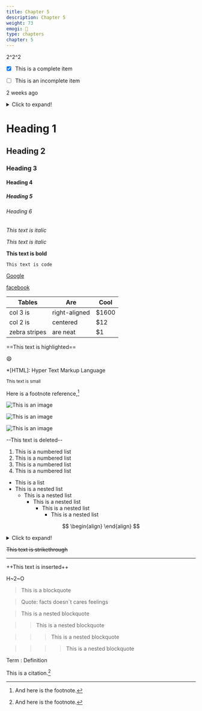 ```yaml
---
title: Chapter 5
description: Chapter 5
weight: 73
emogi: 🤡
type: chapters
chapter: 5
---
```



2^2^2


- [x] This is a complete item
- [ ] This is an incomplete item


<time datetime="2013-04-06T12:32+00:00">2 weeks ago</time>


<details>
<summary>Click to expand!</summary>
</details>


# Heading 1 
## Heading 2 
### Heading 3 
#### Heading 4 
##### Heading 5 
###### Heading 6 


*This text is italic*

_This text is italic_


**This text is bold**


`This text is code`


[Google](https://www.google.com)

[facebook](https://www.facebook.com "This is a title")


| Tables | Are | Cool |
| --- | --- | --- |
| col 3 is | right-aligned | $1600 |
| col 2 is | centered | $12 |
| zebra stripes | are neat | $1 |


==This text is highlighted==


:smile:


*[HTML]: Hyper Text Markup Language


<sub>This text is small</sub>


Here is a footnote reference,[^1]
[^1]: And here is the footnote.


![This is an image](https://www.google.com/images/branding/googlelogo/1x/googlelogo_color_272x92dp.png)

![This is an image](https://images.pexels.com/photos/14980905/pexels-photo-14980905.jpeg "This is a title")

![This is an image](https://images.pexels.com/photos/1612351/pexels-photo-1612351.jpeg)


--This text is deleted--


1. This is a numbered list
2. This is a numbered list
3. This is a numbered list
4. This is a numbered list
- This is a list
- This is a nested list
	- This is a nested list
		- This is a nested list
			- This is a nested list
				- This is a nested list


$$
\begin{align}
\end{align}
$$


<details>
<summary>Click to expand!</summary>
</details>


~~This text is strikethrough~~


---


++This text is inserted++


H~2~O


> This is a blockquote

> Quote: facts doesn`t cares feelings 

> This is a nested blockquote

>> This is a nested blockquote

>>> This is a nested blockquote

>>>> This is a nested blockquote


Term
: Definition


This is a citation.[^1]
[^1]: This is a citation.
